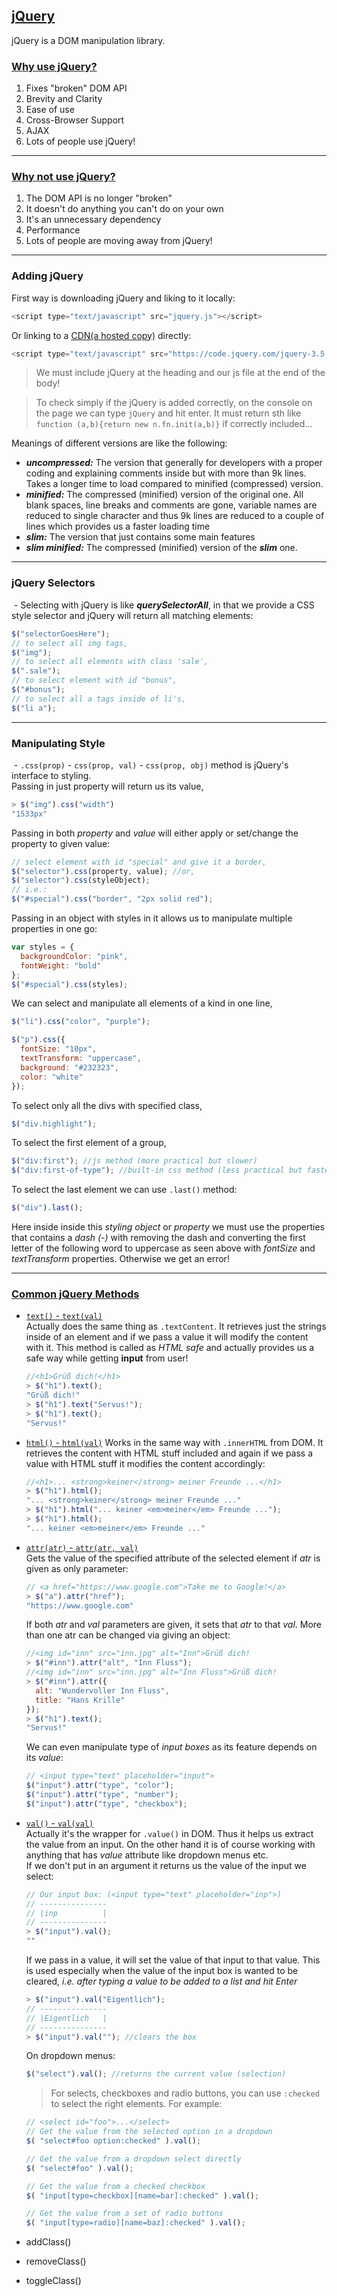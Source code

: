 ## [jQuery](https://jquery.com/)
jQuery is a DOM manipulation library.

### [Why use jQuery?](http://youmightnotneedjquery.com/)
1. Fixes "broken" DOM API
1. Brevity and Clarity
1. Ease of use
1. Cross-Browser Support
1. AJAX
1. Lots of people use jQuery!
***

### [Why not use jQuery?](http://youmightnotneedjquery.com/)
1. The DOM API is no longer "broken"
1. It doesn't do anything you can't do on your own
1. It's an unnecessary dependency
1. Performance
1. Lots of people are moving away from jQuery!
***

### Adding jQuery
First way is downloading jQuery and liking to it locally:
```javascript
<script type="text/javascript" src="jquery.js"></script>
```
Or linking to a [CDN(a hosted copy)](https://code.jquery.com/) directly:
```javascript
<script type="text/javascript" src="https://code.jquery.com/jquery-3.5.1.min.js"></script>
```
>We must include jQuery at the heading and our js file at the end of the body!

>To check simply if the jQuery is added correctly, on the console on the page we can type `jQuery` and hit enter. It must return sth like `function (a,b){return new n.fn.init(a,b)}` if correctly included...

Meanings of different versions are like the following:

- ***uncompressed:*** The version that generally for developers with a proper coding and explaining comments inside but with more than 9k lines. Takes a longer time to load compared to minified (compressed) version.
- ***minified:*** The compressed (minified) version of the original one. All blank spaces, line breaks and comments are gone, variable names are reduced to single character and thus 9k lines are reduced to a couple of lines which provides us a faster loading time
- ***slim:*** The version that just contains some main features
- ***slim minified:*** The compressed (minified) version of the ***slim*** one.
***

### jQuery Selectors
&nbsp;-&nbsp;Selecting with jQuery is like ***querySelectorAll***, in that we provide a CSS style selector and jQuery will return all matching elements:
```javascript
$("selectorGoesHere");
// to select all img tags,
$("img");
// to select all elements with class 'sale',
$(".sale");
// to select element with id "bonus",
$("#bonus");
// to select all a tags inside of li's,
$("li a");
```
***

### Manipulating Style
&nbsp;-&nbsp;`.css(prop)` - `css(prop, val)` - `css(prop, obj)` method is jQuery's interface to styling.  
Passing in just property will return us its value,
```javascript
> $("img").css("width")
"1533px"
```
Passing in both *property* and *value* will either apply or set/change the property to given value:
```javascript
// select element with id "special" and give it a border,
$("selector").css(property, value); //or,
$("selector").css(styleObject);
// i.e.:
$("#special").css("border", "2px solid red");
```
Passing in an object with styles in it allows us to manipulate multiple properties in one go:
```javascript
var styles = {
  backgroundColor: "pink",
  fontWeight: "bold"
};
$("#special").css(styles);
```
We can select and manipulate all elements of a kind in one line,
```javascript
$("li").css("color", "purple");

$("p").css({
  fontSize: "10px",
  textTransform: "uppercase",
  background: "#232323",
  color: "white"
});
```
To select only all the divs with specified class,
```javascript
$("div.highlight");
```
To select the first element of a group,
```javascript
$("div:first"); //js method (more practical but slower)
$("div:first-of-type"); //built-in css method (less practical but faster)
```
To select the last element we can use `.last()` method:
```javascript
$("div").last();
```
Here inside inside this *styling object* or *property* we must use the properties that contains a *dash (-)* with removing the dash and converting the first letter of the following word to uppercase as seen above with *fontSize* and *textTransform* properties. Otherwise we get an error!
***

### [Common jQuery Methods](https://api.jquery.com/)
- [`text()` - `text(val)`](https://api.jquery.com/text/)  
  Actually does the same thing as `.textContent`. It retrieves just the strings inside of an element and if we pass a value it will modify the content with it. This method is called as *HTML safe* and actually provides us a safe way while getting **input** from user!
  ```javascript
  //<h1>Grüß dich!</h1>
  > $("h1").text();
  "Grüß dich!"
  > $("h1").text("Servus!");
  > $("h1").text();
  "Servus!"
  ```

- [`html()` - `html(val)`](https://api.jquery.com/html/)
  Works in the same way with `.innerHTML` from DOM. It retrieves the content with HTML stuff included and again if we pass a value with HTML stuff it modifies the content accordingly:
  ```javascript
  //<h1>... <strong>keiner</strong> meiner Freunde ...</h1>
  > $("h1").html();
  "... <strong>keiner</strong> meiner Freunde ..."
  > $("h1").html("... keiner <em>meiner</em> Freunde ...");
  > $("h1").html();
  "... keiner <em>meiner</em> Freunde ..."
  ```

- [`attr(atr)` - `attr(atr, val)`](https://api.jquery.com/attr/)  
  Gets the value of the specified attribute of the selected element if *atr* is given as only parameter:
  ```javascript
  // <a href="https://www.google.com">Take me to Google!</a>
  > $("a").attr("href");
  "https://www.google.com"
  ```
  If both *atr* and *val* parameters are given, it sets that *atr* to that *val*. More than one atr can be changed via giving an object:
  ```javascript
  //<img id="inn" src="inn.jpg" alt="Inn">Grüß dich!
  > $("#inn").attr("alt", "Inn Fluss");
  //<img id="inn" src="inn.jpg" alt="Inn Fluss">Grüß dich!
  > $("#inn").attr({
    alt: "Wundervoller Inn Fluss",
    title: "Hans Krille"
  });
  > $("h1").text();
  "Servus!"
  ```
  We can even manipulate type of *input boxes* as its feature depends on its *value*:
  ```javascript
  // <input type="text" placeholder="input">
  $("input").attr("type", "color");
  $("input").attr("type", "number");
  $("input").attr("type", "checkbox");
  ```

- [`val()` - `val(val)`](https://api.jquery.com/val/)  
  Actually it's the wrapper for `.value()` in DOM. Thus it helps us extract the value from an input. On the other hand it is of course working with anything that has *value* attribute like dropdown menus etc.  
  If we don't put in an argument it returns us the value of the input we select:
  ```javascript
  // Our input box: (<input type="text" placeholder="inp">)
  // ---------------
  // |inp          |
  // ---------------
  > $("input").val();
  ""
  ```
  If we pass in a value, it will set the value of that input to that value. This is used especially when the value of the input box is wanted to be cleared, *i.e. after typing a value to be added to a list and hit Enter*
  ```javascript
  > $("input").val("Eigentlich");
  // ---------------
  // |Eigentlich   |
  // ---------------
  > $("input").val(""); //clears the box
  ```
  On dropdown menus:
  ```javascript
  $("select").val(); //returns the current value (selection)
  ```
  > For selects, checkboxes and radio buttons, you can use `:checked` to select the right elements. For example:
  ```javascript
  // <select id="foo">...</select>
  // Get the value from the selected option in a dropdown
  $( "select#foo option:checked" ).val();
  
  // Get the value from a dropdown select directly
  $( "select#foo" ).val();
  
  // Get the value from a checked checkbox
  $( "input[type=checkbox][name=bar]:checked" ).val();
  
  // Get the value from a set of radio buttons
  $( "input[type=radio][name=baz]:checked" ).val();
  ```

- addClass()
- removeClass()
- toggleClass()